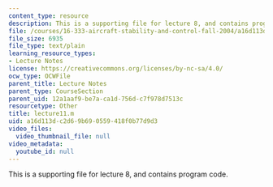 ```yaml
---
content_type: resource
description: This is a supporting file for lecture 8, and contains program code.
file: /courses/16-333-aircraft-stability-and-control-fall-2004/a16d113dc2d69b690559418f0b77d9d3_lecture11.m
file_size: 6935
file_type: text/plain
learning_resource_types:
- Lecture Notes
license: https://creativecommons.org/licenses/by-nc-sa/4.0/
ocw_type: OCWFile
parent_title: Lecture Notes
parent_type: CourseSection
parent_uid: 12a1aaf9-be7a-ca1d-756d-c7f978d7513c
resourcetype: Other
title: lecture11.m
uid: a16d113d-c2d6-9b69-0559-418f0b77d9d3
video_files:
  video_thumbnail_file: null
video_metadata:
  youtube_id: null
---
```

This is a supporting file for lecture 8, and contains program code.